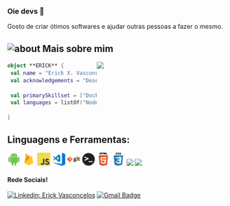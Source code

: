 ### Oie devs 👋

Gosto de criar ótimos softwares e ajudar outras pessoas a fazer o mesmo.

## <img width="45" alt="about" src="https://raw.github.com/elizarov/elizarov/master/about.png"> Mais sobre mim

<img align="right" width="300" src="https://i2.wp.com/allhtaccess.info/wp-content/uploads/2018/03/programming.gif?fit=1281%2C716&ssl=1" />

```kotlin
object **ERICK** {
 val name = "Erick X. Vasconcelos"
 val acknowledgements = "Desenvolvimento Mobile e Web, API REST, Infraestrutura"
 
 val primarySkillset = ["Docker", "Android", "API REST"]
 val languages = listOf("NodeJS", "Python", "JavaScript", "Flutter", "Bash") 

}
```

## **Linguagens e Ferramentas:**  

<code><img height="30" src="https://raw.githubusercontent.com/github/explore/80688e429a7d4ef2fca1e82350fe8e3517d3494d/topics/android/android.png"></code>
<code><img height="30" src="https://raw.githubusercontent.com/github/explore/80688e429a7d4ef2fca1e82350fe8e3517d3494d/topics/firebase/firebase.png"></code>
<code><img height="30" src="https://raw.githubusercontent.com/github/explore/80688e429a7d4ef2fca1e82350fe8e3517d3494d/topics/javascript/javascript.png"></code>
<code><img height="30" src="https://raw.githubusercontent.com/github/explore/80688e429a7d4ef2fca1e82350fe8e3517d3494d/topics/visual-studio-code/visual-studio-code.png"></code>
<code><img height="30" src="https://raw.githubusercontent.com/github/explore/80688e429a7d4ef2fca1e82350fe8e3517d3494d/topics/git/git.png"></code>
<code><img height="30" src="https://raw.githubusercontent.com/github/explore/80688e429a7d4ef2fca1e82350fe8e3517d3494d/topics/terminal/terminal.png"></code>
<code><img height="30" src="https://raw.githubusercontent.com/github/explore/80688e429a7d4ef2fca1e82350fe8e3517d3494d/topics/html/html.png"></code>
<code><img height="30" src="https://raw.githubusercontent.com/github/explore/80688e429a7d4ef2fca1e82350fe8e3517d3494d/topics/css/css.png"></code>
<code><img height="30" src="https://i.imgur.com/DKdHLuw.png"></code>
<code><img height="30" src="https://i.imgur.com/l6T02q5.png"></code>



#### Rede Sociais!

[![Linkedin: Erick Vasconcelos](https://img.shields.io/badge/-Erick-blue?style=flat-square&logo=Linkedin&logoColor=white&link=https://www.linkedin.com/in/erick-vasconcelos-50baa8150/)](https://www.linkedin.com/in/erick-vasconcelos-50baa8150/)
[![Gmail Badge](https://img.shields.io/badge/-seuemail@email.com-006bed?style=flat-square&logo=Gmail&logoColor=white&link=mailto:erick_vasconcelos_contato@outlook.com)](mailto:erick_vasconcelos_contato@outlook.com)

